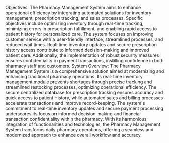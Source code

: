 Objectives: The Pharmacy Management System aims to enhance operational efficiency by integrating automated solutions for inventory management, prescription tracking, and sales processes. Specific objectives include optimizing inventory through real-time tracking, minimizing errors in prescription fulfillment, and enabling rapid access to patient history for personalized care. The system focuses on improving customer service with a user-friendly interface, streamlined processes, and reduced wait times. Real-time inventory updates and secure prescription history access contribute to informed decision-making and improved patient care. Additionally, the implementation of robust security measures ensures confidentiality in payment transactions, instilling confidence in both pharmacy staff and customers.
System Overview: The Pharmacy Management System is a comprehensive solution aimed at modernizing and enhancing traditional pharmacy operations. Its real-time inventory management module prevents shortages through precise tracking and streamlined restocking processes, optimizing operational efficiency. The secure centralized database for prescription tracking ensures accuracy and quick access to patient history, while automated sales and billing processes accelerate transactions and improve record-keeping. The system's commitment to real-time inventory updates and secure payment processing underscores its focus on informed decision-making and financial transaction confidentiality within the pharmacy. With its harmonious integration of functionalities and technologies, the Pharmacy Management System transforms daily pharmacy operations, offering a seamless and modernized approach to enhance overall workflow and accuracy.
